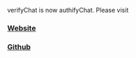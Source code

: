 verifyChat is now authifyChat. Please visit 

### [Website](https://chat.authifyweb.com/)
### [Github](https://github.com/authifyWeb/Chat-Frontend)


